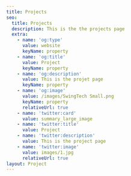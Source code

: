 ```yaml
---
title: Projects
seo:
  title: Projects
  description: This is the the projects page
  extra:
    - name: 'og:type'
      value: website
      keyName: property
    - name: 'og:title'
      value: Project
      keyName: property
    - name: 'og:description'
      value: This is the projet page
      keyName: property
    - name: 'og:image'
      value: /images/SwingTech Small.png
      keyName: property
      relativeUrl: true
    - name: 'twitter:card'
      value: summary_large_image
    - name: 'twitter:title'
      value: Project
    - name: 'twitter:description'
      value: This is the project page
    - name: 'twitter:image'
      value: images/1.jpg
      relativeUrl: true
layout: Project
---
```

